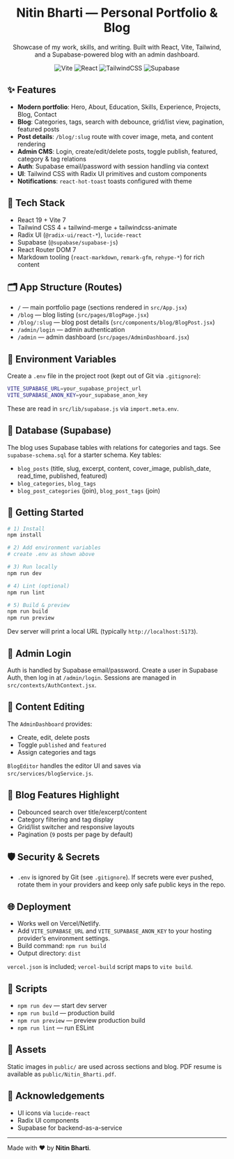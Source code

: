 <div align="center">

# Nitin Bharti — Personal Portfolio & Blog

Showcase of my work, skills, and writing. Built with React, Vite, Tailwind, and a Supabase-powered blog with an admin dashboard.

![Vite](https://img.shields.io/badge/Vite-7.x-646CFF?logo=vite&logoColor=white) 
![React](https://img.shields.io/badge/React-19-149ECA?logo=react&logoColor=white) 
![TailwindCSS](https://img.shields.io/badge/TailwindCSS-4.x-38B2AC?logo=tailwindcss&logoColor=white) 
![Supabase](https://img.shields.io/badge/Supabase-2.x-3ECF8E?logo=supabase&logoColor=white)

</div>

## ✨ Features

- **Modern portfolio**: Hero, About, Education, Skills, Experience, Projects, Blog, Contact
- **Blog**: Categories, tags, search with debounce, grid/list view, pagination, featured posts
- **Post details**: `/blog/:slug` route with cover image, meta, and content rendering
- **Admin CMS**: Login, create/edit/delete posts, toggle publish, featured, category & tag relations
- **Auth**: Supabase email/password with session handling via context
- **UI**: Tailwind CSS with Radix UI primitives and custom components
- **Notifications**: `react-hot-toast` toasts configured with theme

## 🧰 Tech Stack

- React 19 + Vite 7
- Tailwind CSS 4 + tailwind-merge + tailwindcss-animate
- Radix UI (`@radix-ui/react-*`), `lucide-react`
- Supabase (`@supabase/supabase-js`)
- React Router DOM 7
- Markdown tooling (`react-markdown`, `remark-gfm`, `rehype-*`) for rich content

## 🗂️ App Structure (Routes)

- `/` — main portfolio page (sections rendered in `src/App.jsx`)
- `/blog` — blog listing (`src/pages/BlogPage.jsx`)
- `/blog/:slug` — blog post details (`src/components/blog/BlogPost.jsx`)
- `/admin/login` — admin authentication
- `/admin` — admin dashboard (`src/pages/AdminDashboard.jsx`)

## 🔑 Environment Variables

Create a `.env` file in the project root (kept out of Git via `.gitignore`):

```bash
VITE_SUPABASE_URL=your_supabase_project_url
VITE_SUPABASE_ANON_KEY=your_supabase_anon_key
```

These are read in `src/lib/supabase.js` via `import.meta.env`.

## 🧱 Database (Supabase)

The blog uses Supabase tables with relations for categories and tags. See `supabase-schema.sql` for a starter schema. Key tables:

- `blog_posts` (title, slug, excerpt, content, cover_image, publish_date, read_time, published, featured)
- `blog_categories`, `blog_tags`
- `blog_post_categories` (join), `blog_post_tags` (join)

## 🚀 Getting Started

```bash
# 1) Install
npm install

# 2) Add environment variables
# create .env as shown above

# 3) Run locally
npm run dev

# 4) Lint (optional)
npm run lint

# 5) Build & preview
npm run build
npm run preview
```

Dev server will print a local URL (typically `http://localhost:5173`).

## 🔐 Admin Login

Auth is handled by Supabase email/password. Create a user in Supabase Auth, then log in at `/admin/login`. Sessions are managed in `src/contexts/AuthContext.jsx`.

## 📝 Content Editing

The `AdminDashboard` provides:

- Create, edit, delete posts
- Toggle `published` and `featured`
- Assign categories and tags

`BlogEditor` handles the editor UI and saves via `src/services/blogService.js`.

## 🧪 Blog Features Highlight

- Debounced search over title/excerpt/content
- Category filtering and tag display
- Grid/list switcher and responsive layouts
- Pagination (`9` posts per page by default)

## 🛡️ Security & Secrets

- `.env` is ignored by Git (see `.gitignore`). If secrets were ever pushed, rotate them in your providers and keep only safe public keys in the repo.

## 🌐 Deployment

- Works well on Vercel/Netlify.
- Add `VITE_SUPABASE_URL` and `VITE_SUPABASE_ANON_KEY` to your hosting provider’s environment settings.
- Build command: `npm run build`
- Output directory: `dist`

`vercel.json` is included; `vercel-build` script maps to `vite build`.

## 📜 Scripts

- `npm run dev` — start dev server
- `npm run build` — production build
- `npm run preview` — preview production build
- `npm run lint` — run ESLint

## 📁 Assets

Static images in `public/` are used across sections and blog. PDF resume is available as `public/Nitin_Bharti.pdf`.

## 🙌 Acknowledgements

- UI icons via `lucide-react`
- Radix UI components
- Supabase for backend-as-a-service

---

Made with ❤️ by **Nitin Bharti**.
